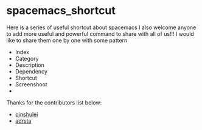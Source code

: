 # spacemacs_shortcut
Here is a series of useful shortcut about spacemacs
I also welcome anyone to add more useful and powerful command to share with all of us!!!
I would like to share them one by one with some pattern
- Index
- Category
- Description
- Dependency
- Shortcut
- Screenshoot
-

Thanks for the contributors list below:
- [qinshulei](https://github.com/qinshulei)
- [adrsta](https://github.com/adrsta)

